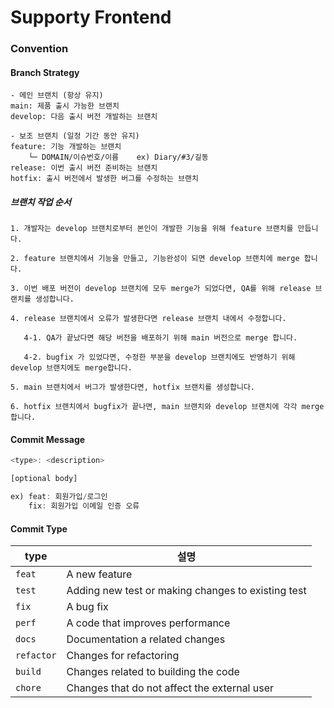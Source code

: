 # Supporty Frontend

### Convention
#### Branch Strategy
```
- 메인 브랜치 (항상 유지)
main: 제품 출시 가능한 브랜치
develop: 다음 출시 버전 개발하는 브랜치

- 보조 브랜치 (일정 기간 동안 유지)
feature: 기능 개발하는 브랜치
    └─ DOMAIN/이슈번호/이름    ex) Diary/#3/길동
release: 이번 출시 버전 준비하는 브랜치
hotfix: 출시 버전에서 발생한 버그를 수정하는 브랜치
```

##### 브랜치 작업 순서
```
1. 개발자는 develop 브랜치로부터 본인이 개발한 기능을 위해 feature 브랜치를 만듭니다. 

2. feature 브랜치에서 기능을 만들고, 기능완성이 되면 develop 브랜치에 merge 합니다. 

3. 이번 배포 버전이 develop 브랜치에 모두 merge가 되었다면, QA를 위해 release 브랜치를 생성합니다.

4. release 브랜치에서 오류가 발생한다면 release 브랜치 내에서 수정합니다. 

   4-1. QA가 끝났다면 해당 버전을 배포하기 위해 main 버전으로 merge 합니다. 

   4-2. bugfix 가 있었다면, 수정한 부분을 develop 브랜치에도 반영하기 위해 develop 브랜치에도 merge합니다. 

5. main 브랜치에서 버그가 발생한다면, hotfix 브랜치를 생성합니다. 

6. hotfix 브랜치에서 bugfix가 끝나면, main 브랜치와 develop 브랜치에 각각 merge합니다. 
```

#### Commit Message
```javascript
<type>: <description>

[optional body]

ex) feat: 회원가입/로그인
    fix: 회원가입 이메일 인증 오류
```

#### Commit Type
| type      | 설명                                               |
|-----------|--------------------------------------------------|
| `feat`    | A new feature                                    |
| `test`    | Adding new test or making changes to existing test |
| `fix`     | A bug fix                                        |
| `perf`    | A code that improves performance                 |
| `docs`    | Documentation a related changes                  |
| `refactor` | Changes for refactoring                      |
| `build`   | Changes related to building the code             |
| `chore`   | Changes that do not affect the external user     |
